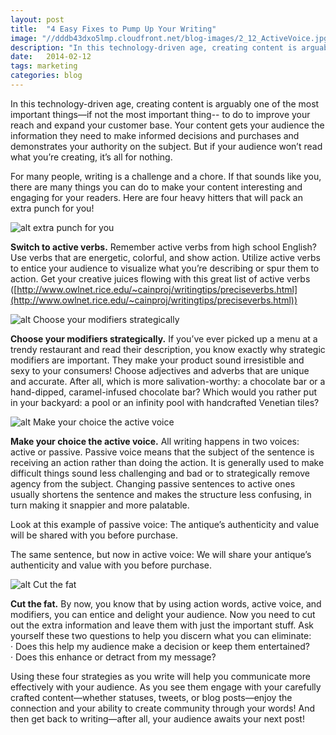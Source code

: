 ```yaml
---
layout: post
title:  "4 Easy Fixes to Pump Up Your Writing"
image: "//dddb43dxo5lmp.cloudfront.net/blog-images/2_12_ActiveVoice.jpg"
description: "In this technology-driven age, creating content is arguably one of the most important things—if not the most important thing-- to do to improve your reach and expand your customer base."
date:   2014-02-12
tags: marketing
categories: blog
---
```


In this technology-driven age, creating content is arguably one of the most important things—if not the most important thing-- to do to improve your reach and expand your customer base.  Your content gets your audience the information they need to make informed decisions and purchases and demonstrates your authority on the subject. But if your audience won’t read what you’re creating, it’s all for nothing.

For many people, writing is a challenge and a chore. If that sounds like you, there are many things you can do to make your content interesting and engaging for your readers. Here are four heavy hitters that will pack an extra punch for you!

![alt extra punch for you](http://www.reactiongifs.com/r/lisa.gif "extra punch for you")

**Switch to active verbs.**
Remember active verbs from high school English? Use verbs that are energetic, colorful, and show action. Utilize active verbs to entice your audience to visualize what you’re describing or spur them to action. Get your creative juices flowing with this great list of active verbs ([http://www.owlnet.rice.edu/~cainproj/writingtips/preciseverbs.html](http://www.owlnet.rice.edu/~cainproj/writingtips/preciseverbs.html))

![alt Choose your modifiers strategically](http://31.media.tumblr.com/tumblr_m4k3xogOGu1rn95k2o1_250.gif "Choose your modifiers strategically")

**Choose your modifiers strategically.**
If you’ve ever picked up a menu at a trendy restaurant and read their description, you know exactly why strategic modifiers are important. They make your product sound irresistible and sexy to your consumers! Choose adjectives and adverbs that are unique and accurate.  After all, which is more salivation-worthy: a chocolate bar or a hand-dipped, caramel-infused chocolate bar?  Which would you rather put in your backyard: a pool or an infinity pool with handcrafted Venetian tiles?

![alt Make your choice the active voice](http://24.media.tumblr.com/1b6574bdad862f2c739ec1a37381e88f/tumblr_mur27l6skw1qiocmlo1_500.gif "Make your choice the active voice")

**Make your choice the active voice.**
All writing happens in two voices: active or passive. Passive voice means that the subject of the sentence is receiving an action rather than doing the action. It is generally used to make difficult things sound less challenging and bad or to strategically remove agency from the subject.  Changing passive sentences to active ones usually shortens the sentence and makes the structure less confusing, in turn making it snappier and more palatable.

Look at this example of passive voice:
The antique’s authenticity and value will be shared with you before purchase.

The same sentence, but now in active voice:
We will share your antique’s authenticity and value with you before purchase.

![alt Cut the fat](http://www.reactiongifs.com/r/2012/01/cut-it-out.gif "Cut the fat")

**Cut the fat.**
By now, you know that by using action words, active voice, and modifiers, you can entice and delight your audience. Now you need to cut out the extra information and leave them with just the important stuff. Ask yourself these two questions to help you discern what you can eliminate:<br/>
· Does this help my audience make a decision or keep them entertained?<br/>
· Does this enhance or detract from my message?<br/>
 
Using these four strategies as you write will help you communicate more effectively with your audience. As you see them engage with your carefully crafted content—whether statuses, tweets, or blog posts—enjoy the connection and your ability to create community through your words! And then get back to writing—after all, your audience awaits your next post!